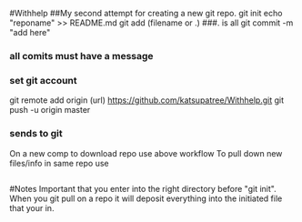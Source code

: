 #Withhelp
##My second attempt for creating a new git repo.
git init
echo "reponame" >> README.md
git add (filename or .)
###. is all
git commit -m "add here"
### all comits must have a message
### set git account
git remote add origin (url) https://github.com/katsupatree/Withhelp.git
git push -u origin master
### sends to git


On a new comp to download repo use above workflow
To pull down new files/info in same repo use
~~~git pull origin master
~~~

#Notes
Important that you enter into the right directory before "git init". When you git pull on a repo it will deposit everything into the initiated file that your in.
